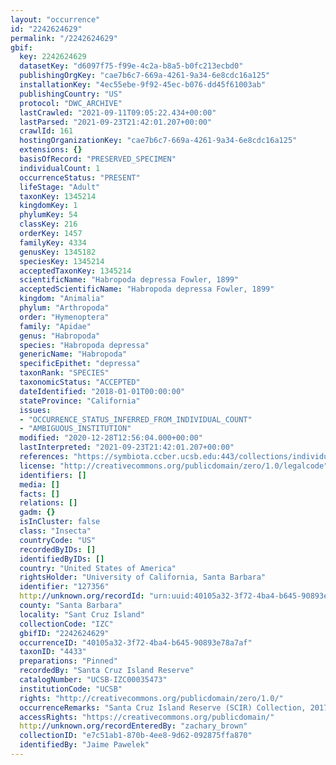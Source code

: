 ```yaml
---
layout: "occurrence"
id: "2242624629"
permalink: "/2242624629"
gbif:
  key: 2242624629
  datasetKey: "d6097f75-f99e-4c2a-b8a5-b0fc213ecbd0"
  publishingOrgKey: "cae7b6c7-669a-4261-9a34-6e8cdc16a125"
  installationKey: "4ec55ebe-9f92-45ec-b076-dd45f61003ab"
  publishingCountry: "US"
  protocol: "DWC_ARCHIVE"
  lastCrawled: "2021-09-11T09:05:22.434+00:00"
  lastParsed: "2021-09-23T21:42:01.207+00:00"
  crawlId: 161
  hostingOrganizationKey: "cae7b6c7-669a-4261-9a34-6e8cdc16a125"
  extensions: {}
  basisOfRecord: "PRESERVED_SPECIMEN"
  individualCount: 1
  occurrenceStatus: "PRESENT"
  lifeStage: "Adult"
  taxonKey: 1345214
  kingdomKey: 1
  phylumKey: 54
  classKey: 216
  orderKey: 1457
  familyKey: 4334
  genusKey: 1345182
  speciesKey: 1345214
  acceptedTaxonKey: 1345214
  scientificName: "Habropoda depressa Fowler, 1899"
  acceptedScientificName: "Habropoda depressa Fowler, 1899"
  kingdom: "Animalia"
  phylum: "Arthropoda"
  order: "Hymenoptera"
  family: "Apidae"
  genus: "Habropoda"
  species: "Habropoda depressa"
  genericName: "Habropoda"
  specificEpithet: "depressa"
  taxonRank: "SPECIES"
  taxonomicStatus: "ACCEPTED"
  dateIdentified: "2018-01-01T00:00:00"
  stateProvince: "California"
  issues:
  - "OCCURRENCE_STATUS_INFERRED_FROM_INDIVIDUAL_COUNT"
  - "AMBIGUOUS_INSTITUTION"
  modified: "2020-12-28T12:56:04.000+00:00"
  lastInterpreted: "2021-09-23T21:42:01.207+00:00"
  references: "https://symbiota.ccber.ucsb.edu:443/collections/individual/index.php?occid=127356"
  license: "http://creativecommons.org/publicdomain/zero/1.0/legalcode"
  identifiers: []
  media: []
  facts: []
  relations: []
  gadm: {}
  isInCluster: false
  class: "Insecta"
  countryCode: "US"
  recordedByIDs: []
  identifiedByIDs: []
  country: "United States of America"
  rightsHolder: "University of California, Santa Barbara"
  identifier: "127356"
  http://unknown.org/recordId: "urn:uuid:40105a32-3f72-4ba4-b645-90893e78a7af"
  county: "Santa Barbara"
  locality: "Sant Cruz Island"
  collectionCode: "IZC"
  gbifID: "2242624629"
  occurrenceID: "40105a32-3f72-4ba4-b645-90893e78a7af"
  taxonID: "4433"
  preparations: "Pinned"
  recordedBy: "Santa Cruz Island Reserve"
  catalogNumber: "UCSB-IZC00035473"
  institutionCode: "UCSB"
  rights: "http://creativecommons.org/publicdomain/zero/1.0/"
  occurrenceRemarks: "Santa Cruz Island Reserve (SCIR) Collection, 2017"
  accessRights: "https://creativecommons.org/publicdomain/"
  http://unknown.org/recordEnteredBy: "zachary_brown"
  collectionID: "e7c51ab1-870b-4ee8-9d62-092875ffa870"
  identifiedBy: "Jaime Pawelek"
---
```

